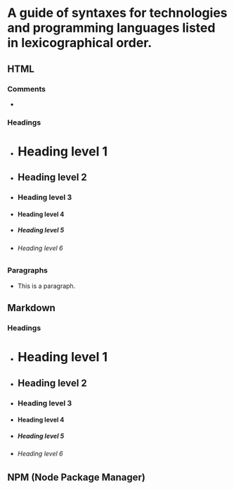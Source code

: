 # A guide of syntaxes for technologies and programming languages listed in lexicographical order.




## HTML

### Comments
- <!-- This is an HTML Comment -->

### Headings

- <h1>Heading level 1</h1>
- <h2>Heading level 2</h2>
- <h3>Heading level 3</h3>
- <h4>Heading level 4</h4>
- <h5>Heading level 5</h5>
- <h6>Heading level 6</h6>

### Paragraphs

- <p>This is a paragraph.</p>





## Markdown

### Headings

- # Heading level 1
- ## Heading level 2
- ### Heading level 3
- #### Heading level 4
- ##### Heading level 5
- ###### Heading level 6



## NPM (Node Package Manager)

